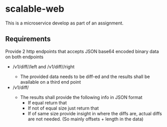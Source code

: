 # scalable-web
This is a microservice develop as part of an assignment.

## Requirements

Provide 2 http endpoints that accepts JSON base64 encoded binary data on both endpoints
- <host>/v1/diff/<ID>/left and <host>/v1/diff/<ID>/right
  - The provided data needs to be diff-ed and the results shall be available on a third end point
- <host>/v1/diff/<ID>
  - The results shall provide the following info in JSON format
    - If equal return that
    - If not of equal size just return that
    - If of same size provide insight in where the diffs are, actual diffs are not needed. (So mainly offsets + length in the data)

